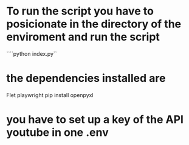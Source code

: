 # To run the script you have to posicionate in the directory of the enviroment and run the script

````python index.py``

# the dependencies installed are

Flet
playwright
pip install openpyxl


# you have to set up a  key of the API youtube in one .env 